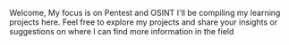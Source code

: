 Welcome, 
My focus is on Pentest and OSINT
I'll be compiling my learning projects here. Feel free to explore my projects and share your insights or suggestions on where I can find more information in the field
